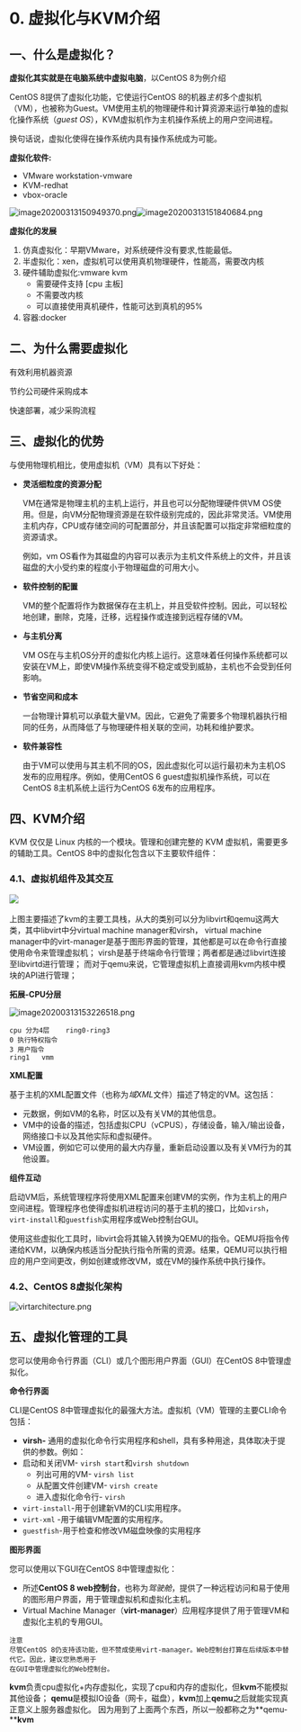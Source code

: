 # 0. 虚拟化与KVM介绍

## 一、什么是虚拟化？

**虚拟化其实就是在电脑系统中虚拟电脑**，以CentOS 8为例介绍

CentOS 8提供了虚拟化功能，它使运行CentOS 8的机器*主机*多个虚拟机（VM），也被称为Guest。VM使用主机的物理硬件和计算资源来运行单独的虚拟化操作系统（*guest OS*），KVM虚拟机作为主机操作系统上的用户空间进程。

换句话说，虚拟化使得在操作系统内具有操作系统成为可能。

**虚拟化软件:**

- VMware workstation-vmware
- KVM-redhat
- vbox-oracle

​![image20200313150949370.png](assets/image20200313150949370-20230610173809-0knnz7v.png)​​![image20200313151840684.png](assets/image20200313151840684-20230610173809-d6tsdjr.png)​

**虚拟化的发展**

1. 仿真虚拟化：早期VMware，对系统硬件没有要求,性能最低。
2. 半虚拟化：xen，虚拟机可以使用真机物理硬件，性能高，需要改内核
3. 硬件辅助虚拟化:vmware kvm
   - 需要硬件支持 [cpu 主板]
   - 不需要改内核
   - 可以直接使用真机硬件，性能可达到真机的95%
4. 容器:docker

## 二、为什么需要虚拟化

有效利用机器资源

节约公司硬件采购成本

快速部署，减少采购流程

## 三、虚拟化的优势

与使用物理机相比，使用虚拟机（VM）具有以下好处：

- **灵活细粒度的资源分配**

  VM在通常是物理主机的主机上运行，并且也可以分配物理硬件供VM OS使用。但是，向VM分配物理资源是在软件级别完成的，因此非常灵活。VM使用主机内存，CPU或存储空间的可配置部分，并且该配置可以指定非常细粒度的资源请求。

  例如，vm OS看作为其磁盘的内容可以表示为主机文件系统上的文件，并且该磁盘的大小受约束的程度小于物理磁盘的可用大小。
- **软件控制的配置**

  VM的整个配置将作为数据保存在主机上，并且受软件控制。因此，可以轻松地创建，删除，克隆，迁移，远程操作或连接到远程存储的VM。
- **与主机分离**

  VM OS在与主机OS分开的虚拟化内核上运行。这意味着任何操作系统都可以安装在VM上，即使VM操作系统变得不稳定或受到威胁，主机也不会受到任何影响。
- **节省空间和成本**

  一台物理计算机可以承载大量VM。因此，它避免了需要多个物理机器执行相同的任务，从而降低了与物理硬件相关联的空间，功耗和维护要求。
- **软件兼容性**

  由于VM可以使用与其主机不同的OS，因此虚拟化可以运行最初未为主机OS发布的应用程序。例如，使用CentOS 6 guest虚拟机操作系统，可以在CentOS 8主机系统上运行为CentOS 6发布的应用程序。

## 四、KVM介绍

KVM 仅仅是 Linux 内核的一个模块。管理和创建完整的 KVM 虚拟机，需要更多的辅助工具。CentOS 8中的虚拟化包含以下主要软件组件：

### 4.1、虚拟机组件及其交互

​![](assets/image-20230530135447169-20230610173809-7tycxle.png)​

上图主要描述了kvm的主要工具栈，从大的类别可以分为libvirt和qemu这两大类，其中libvirt中分virtual machine manager和virsh，
virtual machine manager中的virt-manager是基于图形界面的管理，其他都是可以在命令行直接使用命令来管理虚拟机；
virsh是基于终端命令行管理；两者都是通过libvirt连接至libvirtd进行管理；
而对于qemu来说，它管理虚拟机上直接调用kvm内核中模块的API进行管理；

**拓展-CPU分层**

​![image20200313153226518.png](assets/image20200313153226518-20230610173809-k7slowl.png)​

```
cpu 分为4层    ring0-ring3 
0 执行特权指令
3 用户指令
ring1   vmm
```

**XML配置**

基于主机的XML配置文件（也称为*域XML*文件）描述了特定的VM。这包括：

- 元数据，例如VM的名称，时区以及有关VM的其他信息。
- VM中的设备的描述，包括虚拟CPU（vCPUS），存储设备，输入/输出设备，网络接口卡以及其他实际和虚拟硬件。
- VM设置，例如它可以使用的最大内存量，重新启动设置以及有关VM行为的其他设置。

**组件互动**

启动VM后，系统管理程序将使用XML配置来创建VM的实例，作为主机上的用户空间进程。管理程序也使得虚拟机进程访问的基于主机的接口，比如`virsh`，`virt-install`和`guestfish`实用程序或Web控制台GUI。

使用这些虚拟化工具时，libvirt会将其输入转换为QEMU的指令。QEMU将指令传递给KVM，以确保内核适当分配执行指令所需的资源。结果，QEMU可以执行相应的用户空间更改，例如创建或修改VM，或在VM的操作系统中执行操作。

### 4.2、CentOS 8虚拟化架构

​![virtarchitecture.png](assets/virtarchitecture-20230610173809-47mduqa.png)​

## 五、虚拟化管理的工具

您可以使用命令行界面（CLI）或几个图形用户界面（GUI）在CentOS 8中管理虚拟化。

**命令行界面**

CLI是CentOS 8中管理虚拟化的最强大方法。虚拟机（VM）管理的主要CLI命令包括：

- **virsh-** 通用的虚拟化命令行实用程序和shell，具有多种用途，具体取决于提供的参数。例如：
- 启动和关闭VM- `virsh start`和`virsh shutdown`
  - 列出可用的VM- `virsh list`
  - 从配置文件创建VM- `virsh create`
  - 进入虚拟化命令行- `virsh`
- `virt-install`-用于创建新VM的CLI实用程序。
- `virt-xml` -用于编辑VM配置的实用程序。
- `guestfish`-用于检查和修改VM磁盘映像的实用程序

**图形界面**

您可以使用以下GUI在CentOS 8中管理虚拟化：

- 所述**CentOS 8 web控制台**，也称为*驾驶舱*，提供了一种远程访问和易于使用的图形用户界面，用于管理虚拟机和虚拟化主机。
- Virtual Machine Manager（**virt-manager**）应用程序提供了用于管理VM和虚拟化主机的专用GUI。

```
注意
尽管CentOS 8仍支持该功能，但不赞成使用virt-manager。Web控制台打算在后续版本中替代它。因此，建议您熟悉用于
在GUI中管理虚拟化的Web控制台。
```

**kvm**负责cpu虚拟化+内存虚拟化，实现了cpu和内存的虚拟化，但**kvm**不能模拟其他设备； **qemu**是模拟IO设备（网卡，磁盘），**kvm**加上**qemu**之后就能实现真正意义上服务器虚拟化。 因为用到了上面两个东西，所以一般都称之为**qemu-****kvm**
